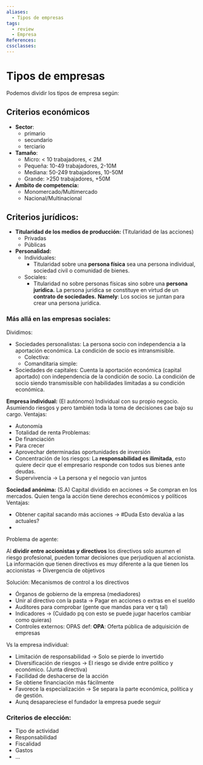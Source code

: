 ```yaml
---
aliases:
  - Tipos de empresas
tags:
  - review
  - Empresa
References: 
cssclasses:
---
```

# Tipos de empresas
Podemos dividir los tipos de empresa según: 
## Criterios económicos
+ **Sector**:
	+ primario
	+ secundario
	+ terciario 
+ **Tamaño**: 
	+ Micro: < 10 trabajadores, < 2M
	+ Pequeña: 10-49 trabajadores, 2-10M
	+ Mediana: 50-249 trabajadores, 10-50M
	+ Grande: >250 trabajadores, +50M
+ **Ámbito de competencia:** 
	+ Monomercado/Multimercado
	+ Nacional/Multinacional

## Criterios jurídicos: 
+ **Titularidad de los medios de producción:** (Titularidad de las acciones)
	+ Privadas
	+ Públicas
+ **Personalidad:** 
	+ Individuales: 
		+ Titularidad sobre una **persona física** sea una persona individual, sociedad civil o comunidad de bienes. 
	+ Sociales: 
		+ Titularidad no sobre personas físicas sino sobre una **persona jurídica.** La persona jurídica se constituye en virtud de un **contrato de sociedades.** 
		  **Namely**: Los socios se juntan para crear una persona jurídica.
### Más allá en las empresas sociales: 
Dividimos: 
+ Sociedades personalistas: La persona socio con independencia a la aportación económica. La condición de socio es intransmisible.
	+ Colectiva:
	+ Comanditaria simple: 
+ Sociedades de capitales: Cuenta la aportación económica (capital aportado) con independencia de la condición de socio. La condición de socio siendo transmissible con habilidades limitadas a su condición económica.

**Empresa individual:** (El autónomo)
Individual con su propio negocio. Asumiendo riesgos y pero también toda la toma de decisiones cae bajo su cargo. 
Ventajas: 
+ Autonomía 
+ Totalidad de renta
Problemas: 
+ De financiación 
+ Para crecer
+ Aprovechar determinadas oportunidades de inversión
+ Concentración de los riesgos: La **responsabilidad es ilimitada**, esto quiere decir que el empresario responde con todos sus bienes ante deudas. 
+ Supervivencia → La persona y el negocio van juntos

**Sociedad anónima:** (S.A)
Capital dividido en acciones → Se compran en los mercados. Quien tenga la acción tiene derechos económicos y políticos
Ventajas: 
+ Obtener capital sacando más acciones → #Duda Esto devalúa a las actuales?
+ 
Problema de agente: 

Al **dividir entre accionistas y directivos** los directivos solo asumen el riesgo profesional, pueden tomar decisiones que perjudiquen al accionista.
	  La información que tienen directivos es muy diferente a la que tienen los accionistas → Divergencia de objetivos

Solución: Mecanismos de control a los directivos
+ Órganos de gobierno de la empresa (mediadores)
+ Unir al directivo con la pasta → Pagar en acciones o extras en el sueldo
+ Auditores para comprobar (gente que mandas para ver q tal)
+ Indicadores → (Cuidado pq con esto se puede jugar hacerlos cambiar como quieras)
+ Controles externos: OPAS
def:  **OPA**: Oferta pública de adquisición de empresas
	
Vs la empresa individual: 
+ Limitación de responsabilidad → Solo se pierde lo invertido
+ Diversificación de riesgos → El riesgo se divide entre político y económico. (Junta directiva)
+ Facilidad de deshacerse de la acción
+ Se obtiene financiación más fácilmente
+ Favorece la especialización → Se separa la parte económica, política y de gestión. 
+ Aunq desapareciese el fundador la empresa puede seguir 
### Criterios de elección: 
+ Tipo de actividad
+ Responsabilidad
+ Fiscalidad 
+ Gastos
+ …
